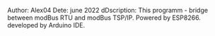 Author: Alex04
Dete: june 2022
dDscription: This programm - bridge between modBus RTU and modBus TSP/IP. Powered by ESP8266. developed by Arduino IDE.



